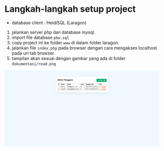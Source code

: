 # Langkah-langkah setup project

- database client : HeidiSQL (Laragon)

1. jalankan server php dan database mysql.
2. import file database `pbw.sql`
3. copy project ini ke folder `www` di dalam folder laragon.
4. jalankan file `index.php` pada browser dengan cara mengakses localhost pada url tab browser.
5. tampilan akan sesuai dengan gambar yang ada di folder `dokumentasi/read.png`

![read.png](https://github.com/DzakyFawwaz/pbw-t4/blob/main/dokumentasi/read.png?raw=true)
